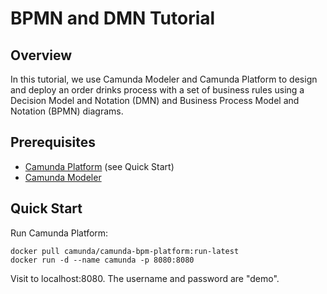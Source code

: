 # BPMN and DMN Tutorial

## Overview

In this tutorial, we use Camunda Modeler and Camunda Platform to design 
and deploy an order drinks process with a set of business rules using a 
Decision Model and Notation (DMN) and Business Process Model and Notation (BPMN) 
diagrams.

## Prerequisites 

* [Camunda Platform](https://camunda.com/download/) (see Quick Start)
* [Camunda Modeler](https://camunda.com/download/modeler/)

## Quick Start

Run Camunda Platform:

```shell
docker pull camunda/camunda-bpm-platform:run-latest
docker run -d --name camunda -p 8080:8080
```

Visit to localhost:8080. The username and password are "demo".



